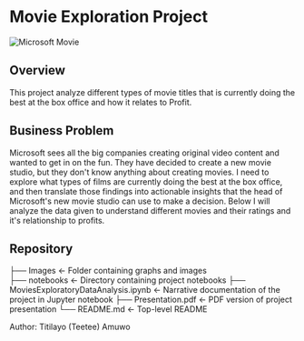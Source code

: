 # Movie Exploration Project

![Microsoft Movie](https://images.macrumors.com/t/dKAZ7HVGfF6cDvUubk6yiHhmyqU=/1600x1200/smart/article-new/2018/07/movies-and-tv-microsoft-app.jpg)

## Overview 

This project analyze different types of movie titles that is currently doing the best at the box office and how it relates to Profit.

## Business Problem

Microsoft sees all the big companies creating original video content and wanted to get in on the fun. They have decided to create a new movie studio, but they don't know anything about creating movies. I need to explore what types of films are currently doing the best at the box office, and then translate those findings into actionable insights that the head of Microsoft's new movie studio can use to make a decision. Below I will analyze the data given to understand different movies and their ratings and it's relationship to profits.


## Repository

├── Images                                 <- Folder containing graphs and images  
├── notebooks                              <- Directory containing project  notebooks
├── MoviesExploratoryDataAnalysis.ipynb    <- Narrative documentation of the project in Jupyter notebook
├── Presentation.pdf                       <- PDF version of project presentation
└── README.md                              <- Top-level README


Author: Titilayo (Teetee) Amuwo
